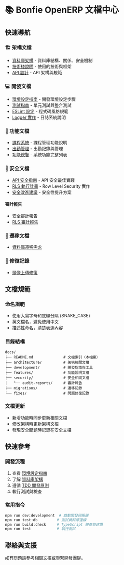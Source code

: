 # 📚 Bonfie OpenERP 文檔中心

## 快速導航

### 🏗️ 架構文檔
- [資料庫架構](./architecture/DATABASE.md) - 資料庫結構、關係、安全機制
- [技術棧說明](./architecture/TECH_STACK.md) - 使用的技術與框架
- [API 設計](./architecture/API.md) - API 架構與規範

### 💻 開發文檔
- [環境設定指南](./development/SETUP.md) - 開發環境設定步驟
- [測試指南](./development/TESTING.md) - 單元測試與整合測試
- [ESLint 設定](./development/eslint-setup.md) - 程式碼風格規範
- [Logger 實作](./development/logger.md) - 日誌系統說明

### 🎯 功能文檔
- [課程系統](./features/course-system.md) - 課程管理功能說明
- [出勤管理](./features/attendance.md) - 出勤記錄與管理
- [功能總覽](./features/FEATURES_OVERVIEW.md) - 系統功能完整列表

### 🔐 安全文檔
- [API 安全指南](./security/API_SECURITY_GUIDE.md) - API 安全最佳實踐
- [RLS 執行計畫](./security/RLS-EXECUTION-PLAN.md) - Row Level Security 實作
- [安全改進建議](./security/SECURITY_IMPROVEMENTS.md) - 安全性提升方案

#### 審計報告
- [安全審計報告](./security/audit-reports/SECURITY_AUDIT_REPORT.md)
- [RLS 審計報告](./security/audit-reports/RLS-AUDIT-REPORT.md)

### 🔄 遷移文檔
- [資料庫遷移需求](./migrations/DATABASE_MIGRATION_REQUIRED.md)

### 🔧 修復記錄
- [頭像上傳修復](./fixes/avatar-upload-fix.md)

## 文檔規範

### 命名規範
- 使用大寫字母和底線分隔 (SNAKE_CASE)
- 英文檔名，避免使用中文
- 描述性命名，清楚表達內容

### 目錄結構
```
docs/
├── README.md              # 文檔索引（本檔案）
├── architecture/          # 架構相關文檔
├── development/           # 開發指南與工具
├── features/              # 功能說明文檔
├── security/              # 安全相關文檔
│   └── audit-reports/     # 審計報告
├── migrations/            # 遷移記錄
└── fixes/                 # 問題修復記錄
```

### 文檔更新
- 新增功能時同步更新相關文檔
- 修改架構時更新架構文檔
- 發現安全問題時記錄在安全文檔

## 快速參考

### 開發流程
1. 查看 [環境設定指南](./development/SETUP.md)
2. 了解 [資料庫架構](./architecture/DATABASE.md)
3. 遵循 [TDD 開發原則](../CLAUDE.md)
4. 執行測試與檢查

### 常用指令
```bash
npm run dev:development  # 啟動開發伺服器
npm run test:db         # 測試資料庫連線
npm run build:check     # TypeScript 檢查與建置
npm run test            # 執行測試
```

## 聯絡與支援
如有問題請參考相關文檔或聯繫開發團隊。